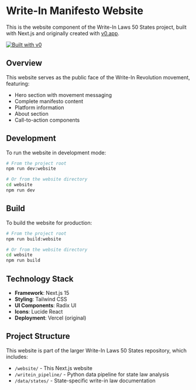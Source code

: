 # Write-In Manifesto Website

This is the website component of the Write-In Laws 50 States project, built with Next.js and originally created with [v0.app](https://v0.app).

[![Built with v0](https://img.shields.io/badge/Built%20with-v0.app-black?style=for-the-badge)](https://v0.app/chat/projects/qxFUm5Fen9E)

## Overview

This website serves as the public face of the Write-In Revolution movement, featuring:
- Hero section with movement messaging
- Complete manifesto content
- Platform information
- About section
- Call-to-action components

## Development

To run the website in development mode:

```bash
# From the project root
npm run dev:website

# Or from the website directory
cd website
npm run dev
```

## Build

To build the website for production:

```bash
# From the project root
npm run build:website

# Or from the website directory
cd website
npm run build
```

## Technology Stack

- **Framework**: Next.js 15
- **Styling**: Tailwind CSS
- **UI Components**: Radix UI
- **Icons**: Lucide React
- **Deployment**: Vercel (original)

## Project Structure

This website is part of the larger Write-In Laws 50 States repository, which includes:
- `/website/` - This Next.js website
- `/writein_pipeline/` - Python data pipeline for state law analysis
- `/data/states/` - State-specific write-in law documentation
